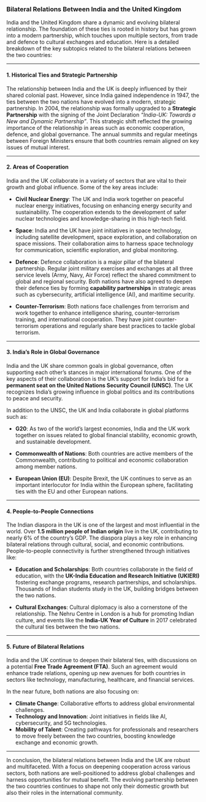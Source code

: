 ### Bilateral Relations Between India and the United Kingdom

India and the United Kingdom share a dynamic and evolving bilateral relationship. The foundation of these ties is rooted in history but has grown into a modern partnership, which touches upon multiple sectors, from trade and defence to cultural exchanges and education. Here is a detailed breakdown of the key subtopics related to the bilateral relations between the two countries:

---

#### 1. **Historical Ties and Strategic Partnership**
The relationship between India and the UK is deeply influenced by their shared colonial past. However, since India gained independence in 1947, the ties between the two nations have evolved into a modern, strategic partnership. In 2004, the relationship was formally upgraded to a **Strategic Partnership** with the signing of the Joint Declaration *“India-UK: Towards a New and Dynamic Partnership”*. This strategic shift reflected the growing importance of the relationship in areas such as economic cooperation, defence, and global governance. The annual summits and regular meetings between Foreign Ministers ensure that both countries remain aligned on key issues of mutual interest.

---

#### 2. **Areas of Cooperation**
India and the UK collaborate in a variety of sectors that are vital to their growth and global influence. Some of the key areas include:

- **Civil Nuclear Energy**: The UK and India work together on peaceful nuclear energy initiatives, focusing on enhancing energy security and sustainability. The cooperation extends to the development of safer nuclear technologies and knowledge-sharing in this high-tech field.
  
- **Space**: India and the UK have joint initiatives in space technology, including satellite development, space exploration, and collaboration on space missions. Their collaboration aims to harness space technology for communication, scientific exploration, and global monitoring.

- **Defence**: Defence collaboration is a major pillar of the bilateral partnership. Regular joint military exercises and exchanges at all three service levels (Army, Navy, Air Force) reflect the shared commitment to global and regional security. Both nations have also agreed to deepen their defence ties by forming **capability partnerships** in strategic areas such as cybersecurity, artificial intelligence (AI), and maritime security.

- **Counter-Terrorism**: Both nations face challenges from terrorism and work together to enhance intelligence sharing, counter-terrorism training, and international cooperation. They have joint counter-terrorism operations and regularly share best practices to tackle global terrorism.

---

#### 3. **India’s Role in Global Governance**
India and the UK share common goals in global governance, often supporting each other’s stances in major international forums. One of the key aspects of their collaboration is the UK’s support for India’s bid for a **permanent seat on the United Nations Security Council (UNSC)**. The UK recognizes India’s growing influence in global politics and its contributions to peace and security.

In addition to the UNSC, the UK and India collaborate in global platforms such as:

- **G20**: As two of the world’s largest economies, India and the UK work together on issues related to global financial stability, economic growth, and sustainable development.
  
- **Commonwealth of Nations**: Both countries are active members of the Commonwealth, contributing to political and economic collaboration among member nations.

- **European Union (EU)**: Despite Brexit, the UK continues to serve as an important interlocutor for India within the European sphere, facilitating ties with the EU and other European nations.

---

#### 4. **People-to-People Connections**
The Indian diaspora in the UK is one of the largest and most influential in the world. Over **1.5 million people of Indian origin** live in the UK, contributing to nearly 6% of the country’s GDP. The diaspora plays a key role in enhancing bilateral relations through cultural, social, and economic contributions. People-to-people connectivity is further strengthened through initiatives like:

- **Education and Scholarships**: Both countries collaborate in the field of education, with the **UK-India Education and Research Initiative (UKIERI)** fostering exchange programs, research partnerships, and scholarships. Thousands of Indian students study in the UK, building bridges between the two nations.

- **Cultural Exchanges**: Cultural diplomacy is also a cornerstone of the relationship. The Nehru Centre in London is a hub for promoting Indian culture, and events like the **India-UK Year of Culture** in 2017 celebrated the cultural ties between the two nations.

---

#### 5. **Future of Bilateral Relations**
India and the UK continue to deepen their bilateral ties, with discussions on a potential **Free Trade Agreement (FTA)**. Such an agreement would enhance trade relations, opening up new avenues for both countries in sectors like technology, manufacturing, healthcare, and financial services.

In the near future, both nations are also focusing on:
- **Climate Change**: Collaborative efforts to address global environmental challenges.
- **Technology and Innovation**: Joint initiatives in fields like AI, cybersecurity, and 5G technologies.
- **Mobility of Talent**: Creating pathways for professionals and researchers to move freely between the two countries, boosting knowledge exchange and economic growth.

---

In conclusion, the bilateral relations between India and the UK are robust and multifaceted. With a focus on deepening cooperation across various sectors, both nations are well-positioned to address global challenges and harness opportunities for mutual benefit. The evolving partnership between the two countries continues to shape not only their domestic growth but also their roles in the international community.